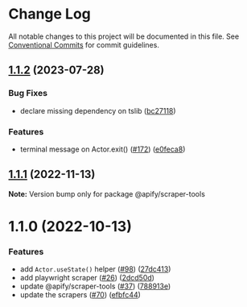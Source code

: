# Change Log

All notable changes to this project will be documented in this file.
See [Conventional Commits](https://conventionalcommits.org) for commit guidelines.

## [1.1.2](https://github.com/apify/apify-sdk-js/compare/@apify/scraper-tools@1.1.1...@apify/scraper-tools@1.1.2) (2023-07-28)


### Bug Fixes

* declare missing dependency on tslib ([bc27118](https://github.com/apify/apify-sdk-js/commit/bc27118daab211857305f7617b1ee1433da13d4a))


### Features

* terminal message on Actor.exit() ([#172](https://github.com/apify/apify-sdk-js/issues/172)) ([e0feca8](https://github.com/apify/apify-sdk-js/commit/e0feca895766af0d92fbf78ca4c2d7b49bd2acff))





## [1.1.1](https://github.com/apify/apify-sdk-js/compare/@apify/scraper-tools@1.1.0...@apify/scraper-tools@1.1.1) (2022-11-13)

**Note:** Version bump only for package @apify/scraper-tools





# 1.1.0 (2022-10-13)


### Features

* add `Actor.useState()` helper ([#98](https://github.com/apify/apify-sdk-js/issues/98)) ([27dc413](https://github.com/apify/apify-sdk-js/commit/27dc4139caa0a2d94c570edac2cb628f6b3f747c))
* add playwright scraper ([#26](https://github.com/apify/apify-sdk-js/issues/26)) ([2dcd50d](https://github.com/apify/apify-sdk-js/commit/2dcd50ded777ae13bc7b75e6e0bc21a6a11315b7))
* update @apify/scraper-tools ([#37](https://github.com/apify/apify-sdk-js/issues/37)) ([788913e](https://github.com/apify/apify-sdk-js/commit/788913e0cc669b15b35359df30202a449b881b5f))
* update the scrapers ([#70](https://github.com/apify/apify-sdk-js/issues/70)) ([efbfc44](https://github.com/apify/apify-sdk-js/commit/efbfc442bc8be4f07b5f2432a750cb861d7f05e8))
